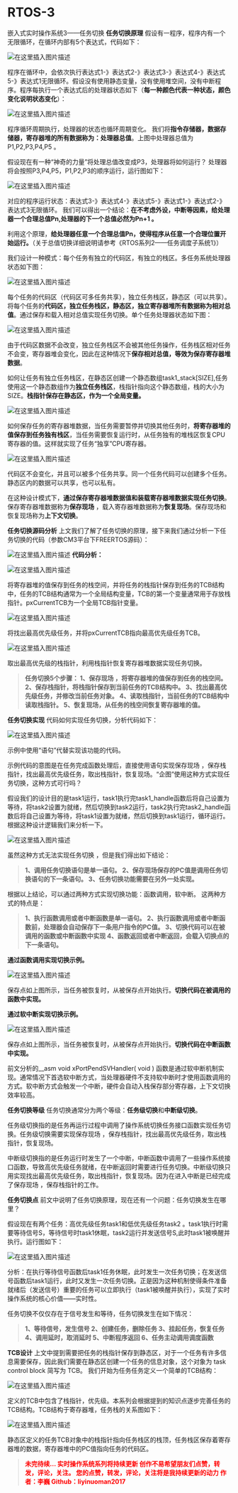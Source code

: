 # RTOS-3
嵌入式实时操作系统3——任务切换
**任务切换原理**
假设有一程序，程序内有一个无限循环，在循环内部有5个表达式，代码如下：

![在这里插入图片描述](https://img-blog.csdnimg.cn/5a49ebed29404da6972823feea0f6253.png?x-oss-process=image/watermark,type_d3F5LXplbmhlaQ,shadow_50,text_Q1NETiBAbGl5aW51bzIwMTc=,size_20,color_FFFFFF,t_70,g_se,x_16)

程序在循环中，会依次执行表达式1-》表达式2-》表达式3-》表达式4-》表达式5-》表达式1无限循环。假设没有使用静态变量，没有使用堆空间，没有中断程序。程序每执行一个表达式后的处理器状态如下（**每一种颜色代表一种状态，颜色变化说明状态变化**）：

![在这里插入图片描述](https://img-blog.csdnimg.cn/e28f73dd56ec48efb6cf505bda773302.png?x-oss-process=image/watermark,type_d3F5LXplbmhlaQ,shadow_50,text_Q1NETiBAbGl5aW51bzIwMTc=,size_20,color_FFFFFF,t_70,g_se,x_16)

程序循环周期执行，处理器的状态也循环周期变化。
我们将**指令存储器，数据存储器，寄存器堆的所有数据称为：处理器总值**。上图中处理器总值为P1,P2,P3,P4,P5 。

假设现在有一种“神奇的力量”将处理总值改变成P3，处理器将如何运行？
处理器将会按照P3,P4,P5，P1,P2,P3的顺序运行，运行图如下：

![在这里插入图片描述](https://img-blog.csdnimg.cn/e1fe971e88b14a44b9928533d6d6d67f.png?x-oss-process=image/watermark,type_d3F5LXplbmhlaQ,shadow_50,text_Q1NETiBAbGl5aW51bzIwMTc=,size_20,color_FFFFFF,t_70,g_se,x_16)

对应的程序运行状态：表达式3-》表达式4-》表达式5-》表达式1-》表达式2-》表达式3无限循环。
我们可以得出一个结论：**在不考虑外设，中断等因素，给处理器一个合理总值Pn,处理器的下一个总值必然为Pn+1 。**

利用这个原理，**给处理器任意一个合理总值Pn，使得程序从任意一个合理位置开始运行。**（关于总值切换详细说明请参考《RTOS系列2——任务调度子系统1》）

我们设计一种模式：每个任务有独立的代码区，有独立的栈区。多任务系统处理器状态如下图：

![在这里插入图片描述](https://img-blog.csdnimg.cn/8404631129af40399e790ba505b02aec.png?x-oss-process=image/watermark,type_d3F5LXplbmhlaQ,shadow_50,text_Q1NETiBAbGl5aW51bzIwMTc=,size_20,color_FFFFFF,t_70,g_se,x_16)

每个任务的代码区（代码区可多任务共享），独立任务栈区，静态区（可以共享）。将每个任务的**代码区，独立任务栈区，静态区，独立寄存器堆所有数据称为相对总值**。通过保存和载入相对总值实现任务切换。单个任务处理器状态如下图：

![在这里插入图片描述](https://img-blog.csdnimg.cn/0ee6ddc2bebe47e791c086189384a48e.png?x-oss-process=image/watermark,type_d3F5LXplbmhlaQ,shadow_50,text_Q1NETiBAbGl5aW51bzIwMTc=,size_20,color_FFFFFF,t_70,g_se,x_16)

由于代码区数据不会改变，独立任务栈区不会被其他任务操作，任务栈区相对任务不会变，寄存器堆会变化，因此在这种情况下**保存相对总值，等效为保存寄存器堆数据**。

如何让任务有独立任务栈区，在静态区创建一个静态数组task1_stack[SIZE],任务使用这一个静态数组作为**独立任务栈区**，栈指针指向这个静态数组，栈的大小为SIZE。**栈指针保存在静态区，作为一个全局变量。**

![在这里插入图片描述](https://img-blog.csdnimg.cn/7f5c4b60164e47be9373acb642f0962e.png?x-oss-process=image/watermark,type_d3F5LXplbmhlaQ,shadow_50,text_Q1NETiBAbGl5aW51bzIwMTc=,size_19,color_FFFFFF,t_70,g_se,x_16)

如何保存任务的寄存器堆数据，当任务需要暂停并切换其他任务时，**将寄存器堆的值保存到任务独有栈区**，当任务需要恢复运行时，从任务独有的堆栈区恢复CPU寄存器的值。这样就实现了任务“独享”CPU寄存器。

![在这里插入图片描述](https://img-blog.csdnimg.cn/398df9ef3a914c1ab68c97d8b713ebad.png?x-oss-process=image/watermark,type_d3F5LXplbmhlaQ,shadow_50,text_Q1NETiBAbGl5aW51bzIwMTc=,size_20,color_FFFFFF,t_70,g_se,x_16)

代码区不会变化，并且可以被多个任务共享。同一个任务代码可以创建多个任务。静态区内的数据可以共享，也可以私有。

在这种设计模式下，**通过保存寄存器堆数据值和装载寄存器堆数据实现任务切换**。保存寄存器堆数据称为**保存现场** ，载入寄存器堆数据称为**恢复现场**。保存现场和恢复现场称为**上下文切换**。

**任务切换源码分析**
上文我们了解了任务切换的原理，接下来我们通过分析一下任务切换的代码（参数CM3平台下FREERTOS源码）：

![在这里插入图片描述](https://img-blog.csdnimg.cn/43688e53394446c6bf9f3e0dc1e632cd.png?x-oss-process=image/watermark,type_d3F5LXplbmhlaQ,shadow_50,text_Q1NETiBAbGl5aW51bzIwMTc=,size_19,color_FFFFFF,t_70,g_se,x_16)
**代码分析：**

![在这里插入图片描述](https://img-blog.csdnimg.cn/c5e2bf327d24449991e6c6072cdb3090.png?x-oss-process=image/watermark,type_d3F5LXplbmhlaQ,shadow_50,text_Q1NETiBAbGl5aW51bzIwMTc=,size_19,color_FFFFFF,t_70,g_se,x_16)

将寄存器堆的值保存到任务的栈空间，并将任务的栈指针保存到任务的TCB结构中，任务的TCB结构通常为一个全局结构变量，TCB的第一个变量通常用于存放栈指针。pxCurrentTCB为一个全局TCB指针变量。

![在这里插入图片描述](https://img-blog.csdnimg.cn/691a317b70f44b6c9ae67a2fbf832ed2.png?x-oss-process=image/watermark,type_d3F5LXplbmhlaQ,shadow_50,text_Q1NETiBAbGl5aW51bzIwMTc=,size_19,color_FFFFFF,t_70,g_se,x_16)

将找出最高优先级任务，并将pxCurrentTCB指向最高优先级任务TCB。

![在这里插入图片描述](https://img-blog.csdnimg.cn/7269c89f73404145bc3e001ab6fca59e.png?x-oss-process=image/watermark,type_d3F5LXplbmhlaQ,shadow_50,text_Q1NETiBAbGl5aW51bzIwMTc=,size_19,color_FFFFFF,t_70,g_se,x_16)

取出最高优先级的栈指针，利用栈指针恢复寄存器堆数据实现任务切换。

> **任务切换5个步骤：
1、保存现场 ，将寄存器堆的值保存到任务的栈空间。
2、保存栈指针，将栈指针保存到当前任务的TCB结构中。
3、找出最高优先级任务，并修改当前任务对象。
4、读取栈指针，当前任务的TCB结构中读取栈指针。
5、恢复现场，从任务的栈空间恢复寄存器堆的值。**



**任务切换实现**
代码如何实现任务切换，分析代码如下：

![在这里插入图片描述](https://img-blog.csdnimg.cn/69de9a2290884fa38791567ce3db91ad.png?x-oss-process=image/watermark,type_d3F5LXplbmhlaQ,shadow_50,text_Q1NETiBAbGl5aW51bzIwMTc=,size_15,color_FFFFFF,t_70,g_se,x_16)

示例中使用“语句”代替实现该功能的代码。

示例代码的意图是在任务完成函数处理后，直接使用语句实现保存现场 ，保存栈指针，找出最高优先级任务，取出栈指针，恢复现场。“企图”使用这种方式实现任务切换，这种方式可行吗？

假设我们的设计目的是task1运行，task1执行完task1_handle函数后将自己设置为等待，将task2设置为就绪，然后切换到task2运行，task2执行完task2_handle函数后将自己设置为等待，将task1设置为就绪，然后切换到task1运行，循环运行。根据这种设计逻辑我们来分析一下。

![在这里插入图片描述](https://img-blog.csdnimg.cn/e644a3fcfd584f368778b4b42294a9f0.png?x-oss-process=image/watermark,type_d3F5LXplbmhlaQ,shadow_50,text_Q1NETiBAbGl5aW51bzIwMTc=,size_19,color_FFFFFF,t_70,g_se,x_16)

虽然这种方式无法实现任务切换 ，但是我们得出如下结论：


> **1、调用任务切换语句是单一语句。
2、保存现场保存的PC值是调用任务切换语句的下一条语句。
3、任务切换功能需要在另外一处实现。**

根据以上结论，可以通过两种方式实现切换功能：函数调用，软中断。
这两种方式的特点是：

> **1、执行函数调用或者中断函数是单一语句。
2、执行函数调用或者中断函数前，处理器会自动保存下一条用户指令的PC值。
3、切换代码可以在被调用的函数或中断函数中实现
4、函数返回或者中断返回，会载入切换点的下一条语句。**

**通过函数调用实现切换示例。**

![在这里插入图片描述](https://img-blog.csdnimg.cn/9acaf7e1ce894e2583b3e46fa603a40d.png?x-oss-process=image/watermark,type_d3F5LXplbmhlaQ,shadow_50,text_Q1NETiBAbGl5aW51bzIwMTc=,size_15,color_FFFFFF,t_70,g_se,x_16)

保存点如上图所示，当任务被恢复时，从被保存点开始执行。**切换代码在被调用的函数中实现。**

**通过软中断实现切换示例。**

![在这里插入图片描述](https://img-blog.csdnimg.cn/f764a2cc1a734d3c994f6f3798e1a651.png?x-oss-process=image/watermark,type_d3F5LXplbmhlaQ,shadow_50,text_Q1NETiBAbGl5aW51bzIwMTc=,size_15,color_FFFFFF,t_70,g_se,x_16)

保存点如上图所示，当任务被恢复时，从被保存点开始执行。**切换代码在中断函数中实现。**

前文分析的__asm void xPortPendSVHandler( void ) 函数是通过软中断机制实现。通常情况下首选软中断方式，当处理器硬件不支持软中断时才使用函数调用的方式。软中断方式会触发一个中断，硬件会自动入栈保存部分寄存器，上下文切换效率较高。

**任务切换等级**
任务切换通常分为两个等级：**任务级切换**和**中断级切换**。

任务级切换指的是任务再运行过程中调用了操作系统切换任务接口函数实现任务切换。任务级切换需要实现保存现场 ，保存栈指针，找出最高优先级任务，取出栈指针，恢复现场。

中断级切换指的是任务运行时发生了一个中断，中断函数中调用了一些操作系统接口函数，导致高优先级任务就绪，在中断返回时需要进行任务切换。中断级切换只用实现找出最高优先级任务，取出栈指针，恢复现场。因为在进入中断是已经完成了保存现场 ，保存栈指针的工作。

**任务切换点**
前文中说明了任务切换原理，现在还有一个问题：任务切换发生在哪里？

假设现在有两个任务：高优先级任务task1和低优先级任务task2 。task1执行时需要等待信号S，等待信号时task1休眠，task2运行并发送信号S,此时task1被唤醒并执行。运行图如下：

![在这里插入图片描述](https://img-blog.csdnimg.cn/0903aca591e846b585bd98de1fc62ee6.png?x-oss-process=image/watermark,type_d3F5LXplbmhlaQ,shadow_50,text_Q1NETiBAbGl5aW51bzIwMTc=,size_19,color_FFFFFF,t_70,g_se,x_16)

分析：在执行等待信号函数后task1任务休眠，此时发生一次任务切换；在发送信号函数后task1运行，此时又发生一次任务切换。正是因为这种机制使得条件准备就绪后（发送信号）重要的任务可以立即执行（task1被唤醒并执行），实现了实时操作系统的核心价值——实时性。

任务切换不仅仅存在于信号发生和等待，任务切换发生在如下情况：

> **1、等待信号，发生信号
2、创建任务，删除任务
3、挂起任务，恢复任务
4、调用延时，取消延时
5、中断程序返回
6、任务主动调用调度函数**



**TCB设计**
上文中提到需要把任务的栈指针保存到静态区，对于一个任务有许多信息需要保存，因此我们需要在静态区创建一个任务的信息对象，这个对象为 task control block 简写为 TCB。 我们开始为任务任务定义一个简单的TCB结构：

![在这里插入图片描述](https://img-blog.csdnimg.cn/4b6b0056e5fb4aca9f90e5257a60f1f5.png)

定义的TCB中包含了栈指针，优先级。本系列会根据提到的知识点逐步完善任务的TCB结构。TCB结构于寄存器堆，任务栈的关系图如下：

![在这里插入图片描述](https://img-blog.csdnimg.cn/f30b37ecde324d73be0967527779edb0.png?x-oss-process=image/watermark,type_d3F5LXplbmhlaQ,shadow_50,text_Q1NETiBAbGl5aW51bzIwMTc=,size_14,color_FFFFFF,t_70,g_se,x_16)

静态区定义的任务TCB对象中的栈指针指向任务栈区的栈顶，任务栈区保存着寄存器堆的数据，寄存器堆中的PC值指向任务的代码区。


> <font color=red>**未完待续…
实时操作系统系列将持续更新
创作不易希望朋友们点赞，转发，评论，关注。
您的点赞，转发，评论，关注将是我持续更新的动力
作者：李巍
Github：liyinuoman2017**
